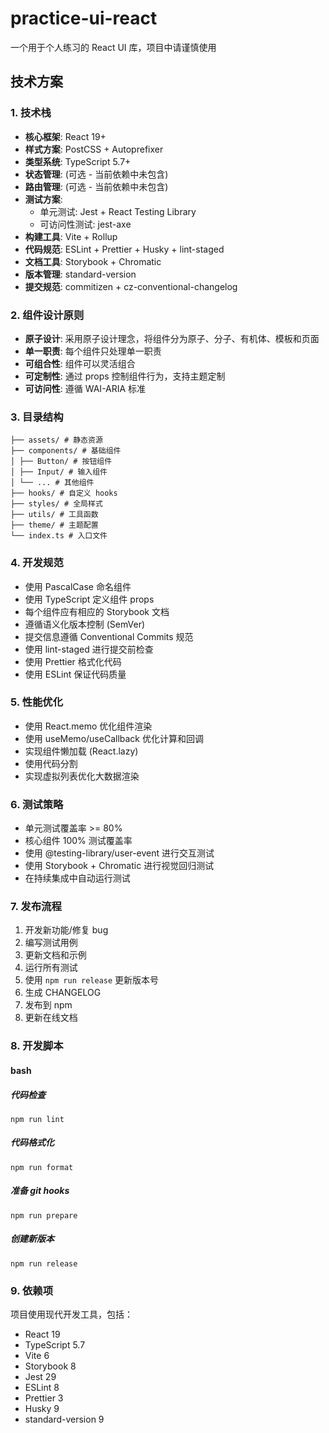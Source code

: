 # practice-ui-react
一个用于个人练习的 React UI 库，项目中请谨慎使用

## 技术方案

### 1. 技术栈
- **核心框架**: React 19+
- **样式方案**: PostCSS + Autoprefixer
- **类型系统**: TypeScript 5.7+
- **状态管理**: (可选 - 当前依赖中未包含)
- **路由管理**: (可选 - 当前依赖中未包含)
- **测试方案**:
  - 单元测试: Jest + React Testing Library
  - 可访问性测试: jest-axe
- **构建工具**: Vite + Rollup
- **代码规范**: ESLint + Prettier + Husky + lint-staged
- **文档工具**: Storybook + Chromatic
- **版本管理**: standard-version
- **提交规范**: commitizen + cz-conventional-changelog

### 2. 组件设计原则
- **原子设计**: 采用原子设计理念，将组件分为原子、分子、有机体、模板和页面
- **单一职责**: 每个组件只处理单一职责
- **可组合性**: 组件可以灵活组合
- **可定制性**: 通过 props 控制组件行为，支持主题定制
- **可访问性**: 遵循 WAI-ARIA 标准

### 3. 目录结构
```
├── assets/ # 静态资源
├── components/ # 基础组件
│ ├── Button/ # 按钮组件
│ ├── Input/ # 输入组件
│ └── ... # 其他组件
├── hooks/ # 自定义 hooks
├── styles/ # 全局样式
├── utils/ # 工具函数
├── theme/ # 主题配置
└── index.ts # 入口文件
```
### 4. 开发规范
- 使用 PascalCase 命名组件
- 使用 TypeScript 定义组件 props
- 每个组件应有相应的 Storybook 文档
- 遵循语义化版本控制 (SemVer)
- 提交信息遵循 Conventional Commits 规范
- 使用 lint-staged 进行提交前检查
- 使用 Prettier 格式化代码
- 使用 ESLint 保证代码质量

### 5. 性能优化
- 使用 React.memo 优化组件渲染
- 使用 useMemo/useCallback 优化计算和回调
- 实现组件懒加载 (React.lazy)
- 使用代码分割
- 实现虚拟列表优化大数据渲染

### 6. 测试策略
- 单元测试覆盖率 >= 80%
- 核心组件 100% 测试覆盖率
- 使用 @testing-library/user-event 进行交互测试
- 使用 Storybook + Chromatic 进行视觉回归测试
- 在持续集成中自动运行测试

### 7. 发布流程
1. 开发新功能/修复 bug
2. 编写测试用例
3. 更新文档和示例
4. 运行所有测试
5. 使用 `npm run release` 更新版本号
6. 生成 CHANGELOG
7. 发布到 npm
8. 更新在线文档

### 8. 开发脚本
#### bash
##### 代码检查
`npm run lint`
##### 代码格式化
`npm run format`
##### 准备 git hooks
`npm run prepare`
##### 创建新版本
`npm run release`

### 9. 依赖项
项目使用现代开发工具，包括：
- React 19
- TypeScript 5.7
- Vite 6
- Storybook 8
- Jest 29
- ESLint 8
- Prettier 3
- Husky 9
- standard-version 9
